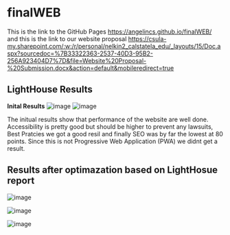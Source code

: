 # finalWEB
This is the link to the GitHub Pages
https://angelincs.github.io/finalWEB/
and this is the link to our website proposal
https://csula-my.sharepoint.com/:w:/r/personal/nelkin2_calstatela_edu/_layouts/15/Doc.aspx?sourcedoc=%7B33322363-2537-40D3-95B2-256A923404D7%7D&file=Website%20Proposal-%20Submission.docx&action=default&mobileredirect=true

## LightHouse Results

**Inital Results**
![image](https://github.com/AngelinCS/finalWEB/assets/59464059/55fdbe76-d267-436c-9774-2adfc8c4aae8)
![image](https://github.com/AngelinCS/finalWEB/assets/59464059/de77047d-c744-4ee5-a1c0-9f5e543d5c7a)

The initual results show that performance of the website are well done. Accessibility is pretty good but should be higher to prevent any lawsuits, Best Pratcies we got a good resil and finally SEO was by far the lowest at 80 points. Since this is not Progressive Web Application (PWA) we didnt get  a result.


## Results after optimazation based on LightHosue report

![image](https://github.com/AngelinCS/finalWEB/assets/59464059/1a862ea6-722a-403c-98e2-ef1b4331c8cf)

![image](https://github.com/AngelinCS/finalWEB/assets/59464059/b1835fbe-3ce7-4c6d-81f7-ea301a9fcc34)

![image](https://github.com/AngelinCS/finalWEB/assets/59464059/6dbf1ddc-11df-4662-8f55-1eafcbf9f524)

